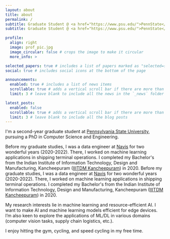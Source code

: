 ```yaml
---
layout: about
title: about
permalink: /
subtitle: Graduate Student @ <a href="https://www.psu.edu/">PennState</a> 
subtitle: Graduate Student @ <a href="https://www.psu.edu/">PennState</a> 

profile:
  align: right
  image: prof_pic.jpg
  image_circular: false # crops the image to make it circular
  more_info: >

selected_papers: true # includes a list of papers marked as "selected={true}"
social: true # includes social icons at the bottom of the page

announcements:
  enabled: true # includes a list of news items
  scrollable: true # adds a vertical scroll bar if there are more than 3 news items
  limit: 3 # leave blank to include all the news in the `_news` folder

latest_posts:
  enabled: false
  scrollable: true # adds a vertical scroll bar if there are more than 3 new posts items
  limit: 3 # leave blank to include all the blog posts
---
```


I'm a second-year graduate student at [Pennsylvania State University](https://www.psu.edu/), pursuing a PhD in Computer Science and Engineering.

Before my graduate studies, I was a data engineer at [Navis](https://www.navis.com) for two wonderful years (2020-2022). There, I worked on machine learning applications in shipping terminal operations. I completed my Bachelor's from the Indian Institute of Information Technology, Design and Manufacturing, Kancheepuram ([IIITDM Kancheepuram](http://www.iiitdm.ac.in)) in 2020. 
Before my graduate studies, I was a data engineer at [Navis](https://www.navis.com) for two wonderful years (2020-2022). There, I worked on machine learning applications in shipping terminal operations. I completed my Bachelor's from the Indian Institute of Information Technology, Design and Manufacturing, Kancheepuram ([IIITDM Kancheepuram](http://www.iiitdm.ac.in)) in 2020. 

My research interests lie in machine learning and resource-efficient AI. I want to make AI and machine learning models efficient for edge devices. I’m also keen to explore the applications of ML/DL in various domains (computer vision tasks, supply chain logistics, etc.).

I enjoy hitting the gym, cycling, and speed cycling in my free time.